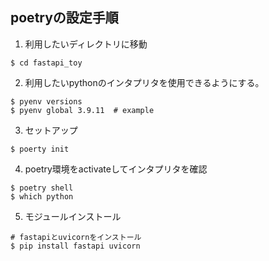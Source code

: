 ## poetryの設定手順
1. 利用したいディレクトリに移動
```
$ cd fastapi_toy
```

2. 利用したいpythonのインタプリタを使用できるようにする。
```
$ pyenv versions
$ pyenv global 3.9.11  # example
```

3. セットアップ
```
$ poerty init
```

4. poetry環境をactivateしてインタプリタを確認
```
$ poetry shell
$ which python
```

5. モジュールインストール
```
# fastapiとuvicornをインストール
$ pip install fastapi uvicorn
```


